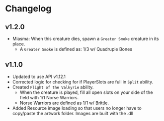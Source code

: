 # Changelog

## v1.2.0
- Miasma: When this creature dies, spawn a `Greater Smoke` creature in its place.
  * A `Greater Smoke` is defined as: 1/3 w/ Quadruple Bones

## v1.1.0 
- Updated to use API v1.12.1
- Corrected logic for checking for if PlayerSlots are full in `Split` ability.
- Created `Flight of the Valkyrie` ability.
  * When the creature is played, fill all open slots on your side of the field with 1/1 Norse Warriors.
  * Norse Warriors are defined as 1/1 w/ Brittle.
- Added Resource image loading so that users no longer have to copy/paste the artwork folder. Images are built with the .dll